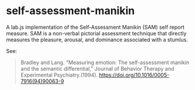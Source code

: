 # self-assessment-manikin
A lab.js implementation of the Self-Assessment Manikin (SAM) self report measure. SAM is a non-verbal pictorial assessment technique that directly measures the pleasure, arousal, and dominance associated with a stumlus.

See:
> Bradley and Lang. "Measuring emotion: The self-assessment manikin and the semantic differential," Journal of Behavior Therapy and Experimental Psychiatry.(1994). https://doi.org/10.1016/0005-7916(94)90063-9
